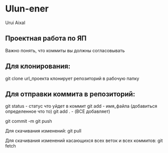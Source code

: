 # Ulun-ener
 Urui Aixal

## Проектная работа по ЯП
Важно понять, что коммиты вы должны согласовывать

## Для клонирования:
git clone url_проекта клонирует репозиторий в рабочую папку

## Для отправки коммита в репозиторий:
git status - статус что уйдет в коммит
git add - имя_файла (добавиться определенное что то)
git add . - (ВСЕ добавляет)

git commit -m
git push

Для скачивания изменений:
git pull

Для скачивания изменений касающихся всех веток и всех коммитов:
git fetch

<!-- merge request -->